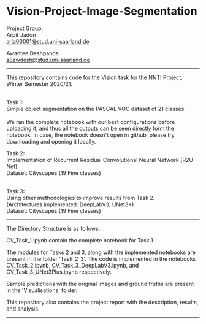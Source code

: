 # Vision-Project-Image-Segmentation

Project Group: <br/>
Arpit Jadon <br/>
arja00001@stud.uni-saarland.de <br/>

Awantee Deshpande <br/>
s8awdesh@stud.uni-saarland.de

---------------------------------------------------------------------------------------------------------------------

This repository contains code for the Vision task for the NNTI Project, Winter Semester 2020/21. <br/><br/>

Task 1: <br/>
Simple object segmentation on the PASCAL VOC dataset of 21 classes.<br/><br/>
We ran the complete notebook with our best configurations before uploading it, and thus all the outputs can be seen directly form the notebook.
In case, the notebook doesn't open in github, please try downloading and opening it locally.

Task 2:<br/>
Implementation of Recurrent Residual Convolutional Neural Network (R2U-Net)<br/>
Dataset: Cityscapes (19 Fine classes)<br/><br/>

Task 3:<br/>
Using other methodologies to improve results from Task 2.<br/>
(Architectures implemented: DeepLabV3, UNet3+) <br/>
Dataset: Cityscapes (19 Fine classes)

---------------------------------------------------------------------------------------------------------------------

The Directory Structure is as follows:

CV_Task_1.ipynb contain the complete notebook for Task 1.

The modules for Tasks 2 and 3, along with the implemented notebooks are present in the folder 'Task_2_3'. The code is implemented in the notebooks CV_Task_2.ipynb, CV_Task_3_DeepLabV3.ipynb, and CV_Task_3_UNet3Plus.ipynb respectively.

Sample predictions with the original images and ground truths are present in the 'Visualisations' folder.

This repository also contains the project report with the description, results, and analysis.

-----------------------------------------------------------------------------------------------------------------------
